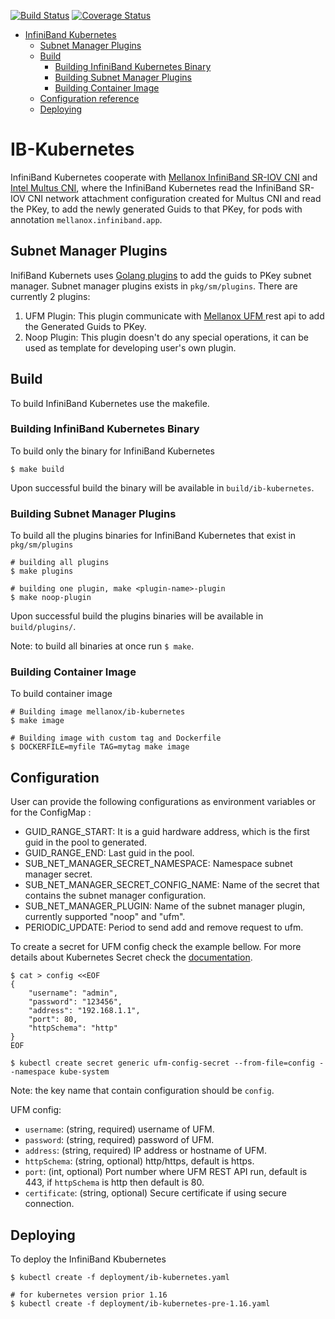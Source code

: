 [![Build Status](https://travis-ci.com/Mellanox/ib-kubernetes.svg?branch=master)](https://travis-ci.com/Mellanox/ib-kubernetes) [![Coverage Status](https://coveralls.io/repos/github/Mellanox/ib-kubernetes/badge.svg)](https://coveralls.io/github/Mellanox/ib-kubernetes)

   * [InfiniBand Kubernetes](#infiniband-kubernetes)
      * [Subnet Manager Plugins](#subnet-manager-plugins)
      * [Build](#build)
         * [Building InfiniBand Kubernetes Binary](#building-infiniband-kubernetes-binary)
         * [Building Subnet Manager Plugins](#building-subnet-manager-plugins)
         * [Building Container Image](#building-container-image)
      * [Configuration reference](#configuration-reference)
      * [Deploying](#deploying)

# IB-Kubernetes

InfiniBand Kubernetes cooperate with [Mellanox InfiniBand SR-IOV CNI](https://github.com/Mellanox/ib-sriov-cni) and 
[Intel Multus CNI](https://github.com/intel/multus-cni), where the InfiniBand Kubernetes read the InfiniBand SR-IOV CNI 
network attachment configuration created for Multus CNI and read the PKey, to add the newly generated Guids to that PKey,
for pods with annotation `mellanox.infiniband.app`.

## Subnet Manager Plugins

InifiBand Kubernets uses [Golang plugins](https://golang.org/pkg/plugin/) to add the guids to PKey subnet manager. 
Subnet manager plugins exists in `pkg/sm/plugins`. There are currently 2 plugins:

1. UFM Plugin: This plugin communicate with [Mellanox UFM ](https://www.mellanox.com/products/management-software/ufm) rest api to add the Generated Guids to PKey.
2. Noop Plugin: This plugin doesn't do any special operations, it can be used as template for developing user's own plugin.

## Build

To build InfiniBand Kubernetes use the makefile.

### Building InfiniBand Kubernetes Binary

To build only the binary for InfiniBand Kubernetes

```shell script
$ make build
```
Upon successful build the binary will be available in `build/ib-kubernetes`.

### Building Subnet Manager Plugins

To build all the plugins binaries for InfiniBand Kubernetes that exist in `pkg/sm/plugins`

```shell script
# building all plugins
$ make plugins

# building one plugin, make <plugin-name>-plugin
$ make noop-plugin
```
Upon successful build the plugins binaries will be available in `build/plugins/`.

Note: to build all binaries at once run `$ make`.

### Building Container Image

To build container image

```shell script
# Building image mellanox/ib-kubernetes
$ make image

# Building image with custom tag and Dockerfile
$ DOCKERFILE=myfile TAG=mytag make image
```

## Configuration

User can provide the following configurations as environment variables or for the ConfigMap :
* GUID_RANGE_START: It is a guid hardware address, which is the first guid in the pool to generated.
* GUID_RANGE_END: Last guid in the pool.
* SUB_NET_MANAGER_SECRET_NAMESPACE: Namespace subnet manager secret.
* SUB_NET_MANAGER_SECRET_CONFIG_NAME: Name of the secret that contains the subnet manager configuration.
* SUB_NET_MANAGER_PLUGIN: Name of the subnet manager plugin, currently supported "noop" and "ufm".
* PERIODIC_UPDATE: Period to send add and remove request to ufm.

To create a secret for UFM config check the example bellow. For more details about Kubernetes Secret check the [documentation](https://kubernetes.io/docs/concepts/configuration/secret/).

```shell script
$ cat > config <<EOF
{
    "username": "admin",
    "password": "123456",
    "address": "192.168.1.1",
    "port": 80,
    "httpSchema": "http"
}
EOF

$ kubectl create secret generic ufm-config-secret --from-file=config --namespace kube-system
```

Note: the key name that contain configuration should be `config`.

UFM config:
* `username`: (string, required) username of UFM.
* `password`: (string, required) password of UFM.
* `address`: (string, required) IP address or hostname of UFM.
* `httpSchema`: (string, optional) http/https, default is https.
* `port`: (int, optional) Port number where UFM REST API run, default is 443, if `httpSchema` is http then default is 80.
* `certificate`: (string, optional) Secure certificate if using secure connection.

## Deploying

To deploy the InfiniBand Kbubernetes
```shell script
$ kubectl create -f deployment/ib-kubernetes.yaml

# for kubernetes version prior 1.16
$ kubectl create -f deployment/ib-kubernetes-pre-1.16.yaml
```
